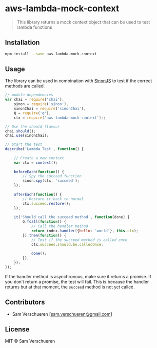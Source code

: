 # aws-lambda-mock-context

> This library returns a mock context object that can be used to test lambda functions

## Installation

```bash
npm install --save aws-lambda-mock-context
```

## Usage

The library can be used in combination with [SinonJS](http://sinonjs.org/) to test if the correct
methods are called.

```javascript
// module dependencies
var chai = require('chai'),
    sinon = require('sinon'),
    sinonChai = require('sinonChai'),
    Q = require('q'),
    ctx = require('aws-lambda-mock-context');;

// Use the should flavour
chai.should();
chai.use(sinonChai);

// Start the test
describe('Lambda Test', function() {
    
    // Create a new context
    var ctx = context();
    
    beforeEach(function() {
        // Spy the succeed function
        sinon.spy(ctx, 'succeed');
    });
    
    afterEach(function() {
        // Restore it back to normal
        ctx.succeed.restore();
    });
    
    it('Should call the succeed method', function(done) {
        Q.fcall(function() {
            // Call the handler method
            return index.handler({hello: 'world'}, this.ctx);
        }).then(function() {
            // Test if the succeed method is called once
            ctx.succeed.should.be.calledOnce;
            
            done();
        });
    });
});
```

If the handler method is asynchronous, make sure it returns a promise. If you don't return
a promise, the test will fail. This is because the handler returns but at that moment, the
`succeed` method is not yet called.

## Contributors

- Sam Verschueren [<sam.verschueren@gmail.com>]

## License

MIT © Sam Verschueren
